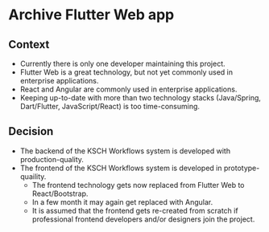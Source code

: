 # Archive Flutter Web app

## Context

- Currently there is only one developer maintaining this project.
- Flutter Web is a great technology, but not yet commonly used in enterprise applications.
- React and Angular are commonly used in enterprise applications.
- Keeping up-to-date with more than two technology stacks (Java/Spring, Dart/Flutter, JavaScript/React) is too time-consuming.

## Decision

- The backend of the KSCH Workflows system is developed with production-quality.
- The frontend of the KSCH Workflows system is developed in prototype-quaility.
  - The frontend technology gets now replaced from Flutter Web to React/Bootstrap.
  - In a few month it may again get replaced with Angular.
  - It is assumed that the frontend gets re-created from scratch if professional frontend developers and/or designers join the project.
